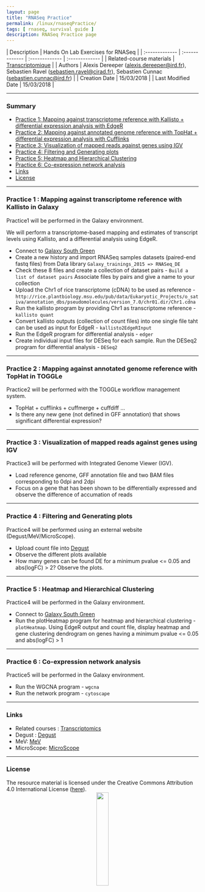 ```yaml
---
layout: page
title: "RNASeq Practice"
permalink: /linux/rnaseqPractice/
tags: [ rnaseq, survival guide ]
description: RNASeq Practice page
---
```


| Description | Hands On Lab Exercises for RNASeq |
| :------------- | :------------- | :------------- | :------------- |
| Related-course materials | [Transcriptomique](https://southgreenplatform.github.io/trainings/linux/linuxPracticeJedi//) |
| Authors | Alexis Dereeper (alexis.dereeper@ird.fr), Sebastien Ravel (sebastien.ravel@cirad.fr), Sebastien Cunnac (sebastien.cunnac@ird.fr) |
| Creation Date | 15/03/2018 |
| Last Modified Date | 15/03/2018 |


-----------------------

### Summary

<!-- TOC depthFrom:2 depthTo:2 withLinks:1 updateOnSave:1 orderedList:0 -->
* [Practice 1: Mapping against transcriptome reference with Kallisto + differential expression analysis with EdgeR](#practice-1)
* [Practice 2: Mapping against annotated genome reference with TopHat + differential expression analysis with Cufflinks](#practice-2)
* [Practice 3: Visualization of mapped reads against genes using IGV](#practice-3)
* [Practice 4: Filtering and Generating plots](#practice-4)
* [Practice 5: Heatmap and Hierarchical Clustering](#practice-5)
* [Practice 6: Co-expression network analysis](#practice-6)
* [Links](#links)
* [License](#license)


-----------------------

<a name="practice-1"></a>
### Practice 1 : Mapping against transcriptome reference with Kallisto in Galaxy

Practice1 will be performed in the Galaxy environment.

We will perform a transcriptome-based mapping and estimates of transcript levels using Kallisto, and a differential analysis using EdgeR.
* Connect to [Galaxy South Green](http://galaxy.southgreen.fr/galaxy/)
* Create a new history and import RNASeq samples datasets (paired-end fastq files) from Data library
`Galaxy_trainings_2015 => RNASeq_DE`
* Check these 8 files and create a collection of dataset pairs - `Build a list of dataset pairs`
Associate files by pairs and give a name to your collection
* Upload the Chr1 of rice transcriptome (cDNA) to be used as reference  - `http://rice.plantbiology.msu.edu/pub/data/Eukaryotic_Projects/o_sativa/annotation_dbs/pseudomolecules/version_7.0/chr01.dir/Chr1.cdna`
* Run the kallisto program by providing Chr1 as transcriptome reference - `kallisto quant`
* Convert kallisto outputs (collection of count files) into one single file taht can be used as input for EdgeR - `kallisto2EdgeRInput`
* Run the EdgeR program for differential analysis - `edger`
* Create individual input files for DESeq for each sample. Run the DESeq2 program for differential analysis - `DESeq2`

-----------------------

<a name="practice-2"></a>
### Practice 2 : Mapping against annotated genome reference with TopHat in TOGGLe
Practice2 will be performed with the TOGGLe workflow management system.
* TopHat + cufflinks + cuffmerge + cuffdiff ...
* Is there any new gene (not defined in GFF annotation) that shows significant differential expression?

-----------------------

<a name="practice-3"></a>
### Practice 3 : Visualization of mapped reads against genes using IGV
Practice3 will be performed with Integrated Genome Viewer (IGV).
* Load reference genome, GFF annotation file and two BAM files corresponding to 0dpi and 2dpi
* Focus on a gene that has been shown to be differentially expressed and observe the difference of accumation of reads

-----------------------

<a name="practice-4"></a>
### Practice 4 : Filtering and Generating plots
Practice4 will be performed using an external website (Degust/MeV/MicroScope).
* Upload count file into [Degust](http://degust.erc.monash.edu/)
* Observe the different plots available
* How many genes can be found DE for a minimum pvalue <= 0.05 and abs(logFC) > 2? Observe the plots.

-----------------------

<a name="practice-5"></a>
### Practice 5 : Heatmap and Hierarchical Clustering
Practice4 will be performed in the Galaxy environment.
* Connect to [Galaxy South Green](http://galaxy.southgreen.fr/galaxy/)
* Run the plotHeatmap program for heatmap and hierarchical clustering - `plotHeatmap`. Using EdgeR output and count file, display heatmap and gene clustering dendrogram on genes having a minimum pvalue <= 0.05 and abs(logFC) > 1

-----------------------

<a name="practice-6"></a>
### Practice 6 : Co-expression network analysis
Practice5 will be performed in the Galaxy environment.
* Run the WGCNA program - `wgcna`
* Run the network program - `cytoscape`

-----------------------

### Links
<a name="links"></a>

* Related courses : [Transcriptomics](https://southgreenplatform.github.io/trainings/linuxJedi/)
* Degust : [Degust](http://degust.erc.monash.edu/)
* MeV: [MeV](http://mev.tm4.org/)
* MicroScope: [MicroScope](http://microscopebioinformatics.org/)

-----------------------

### License
<a name="license"></a>

<div>
The resource material is licensed under the Creative Commons Attribution 4.0 International License (<a href="http://creativecommons.org/licenses/by-nc-sa/4.0/">here</a>).
<center><img width="25%" class="img-responsive" src="http://creativecommons.org.nz/wp-content/uploads/2012/05/by-nc-sa1.png"/>
</center>
</div>
                  
 
